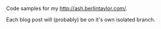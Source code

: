 Code samples for my http://ash.berlintaylor.com/.

Each blog post will (probably) be on it's own isolated branch.
